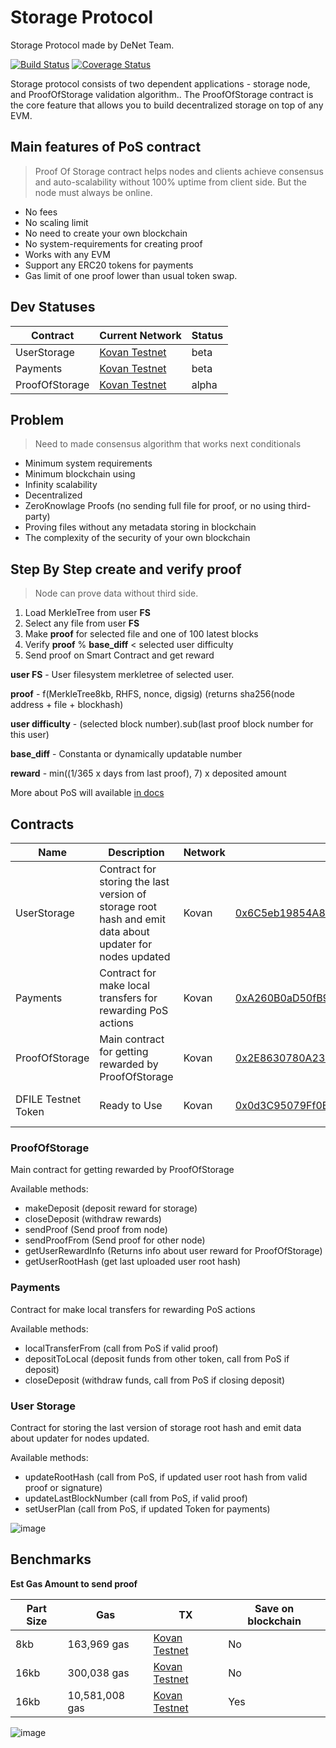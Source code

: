 # Storage Protocol

Storage Protocol made by DeNet Team.


[![Build Status](https://github.com/denetpro/storage-protocol/workflows/CI/badge.svg)](https://github.com/denetpro/storage-protocol/actions)
[![Coverage Status](https://coveralls.io/repos/github/denetpro/storage-protocol/badge.svg?branch=to-deploy)](https://coveralls.io/github/denetpro/storage-protocol/?branch=to-deploy)


Storage protocol consists of two dependent applications - storage node, and ProofOfStorage validation algorithm.. The ProofOfStorage contract is the core feature that allows you to build decentralized storage on top of any EVM.

## Main features of PoS contract

> Proof Of Storage contract helps nodes and clients achieve consensus and auto-scalability without 100% uptime from client side. But the node must always be online.

- No fees
- No scaling limit
- No need to create your own blockchain
- No system-requirements for creating proof 
- Works with any EVM 
- Support any ERC20 tokens for payments
- Gas limit of one proof lower than usual token swap.

## Dev Statuses

|Contract|Current Network|Status
|---|---|---|
|UserStorage|[Kovan Testnet](https://kovan.etherscan.io/address/0x6C5eb19854A80037C7E911128CFF13E81841A40F#events)|beta
|Payments|[Kovan Testnet](https://kovan.etherscan.io/address/0xA260B0aD50fB996cEffa614bAb75846E06991622#events)|beta
|ProofOfStorage|[Kovan Testnet](https://kovan.etherscan.io/address/0x2E8630780A231E8bCf12Ba1172bEB9055deEBF8B)|alpha

## Problem

> Need to made consensus algorithm that works next conditionals

- Minimum system requirements
- Minimum blockchain using
- Infinity scalability 
- Decentralized 
- ZeroKnowlage Proofs (no sending full file for proof, or no using third-party)
- Proving files without any metadata storing in blockchain
- The complexity of the security of your own blockchain

## Step By Step create and verify proof

> Node can prove data without third side.

1. Load MerkleTree from user **FS**
2. Select any file from user **FS**
3. Make **proof** for selected file and one of 100 latest blocks
4. Verify **proof** % **base_diff** < selected user difficulty
5. Send proof on Smart Contract and get reward

**user FS** - User filesystem merkletree of selected user.

**proof** - f(MerkleTree8kb, RHFS, nonce, digsig) (returns sha256(node address + file + blockhash)

**user difficulty** - (selected block number).sub(last proof block number for this user)

**base_diff** - Constanta or dynamically updatable number

**reward** - min((1/365 x days from last proof), 7) x deposited amount

More about PoS will available [in docs](/docs/digital%20paper.pdf)

## Contracts

Name|Description|Network|Address|Updated
|---|---|---|---|---|
|UserStorage|Contract for storing the last version of storage root hash and emit data about updater for nodes updated|Kovan|[0x6C5eb19854A80037C7E911128CFF13E81841A40F](https://kovan.etherscan.io/address/0x6C5eb19854A80037C7E911128CFF13E81841A40F)|May-26-2021 
|Payments|Contract for make local transfers for rewarding PoS actions|Kovan|[0xA260B0aD50fB996cEffa614bAb75846E06991622](https://kovan.etherscan.io/address/0xA260B0aD50fB996cEffa614bAb75846E06991622)|Jul-02-2021
ProofOfStorage|Main contract for getting rewarded by ProofOfStorage|Kovan|[0x2E8630780A231E8bCf12Ba1172bEB9055deEBF8B](https://kovan.etherscan.io/address/0x2E8630780A231E8bCf12Ba1172bEB9055deEBF8B)|May-22-2021
|DFILE Testnet Token|Ready to Use|Kovan|[0x0d3C95079Ff0B4cf055a65EF4b63BbB047456848](https://kovan.etherscan.io/address/0x0d3C95079Ff0B4cf055a65EF4b63BbB047456848)|May-21-2021

### ProofOfStorage

Main contract for getting rewarded by ProofOfStorage

Available methods:

- makeDeposit (deposit reward for storage)
- closeDeposit (withdraw rewards)
- sendProof (Send proof from node)
- sendProofFrom (Send proof for other node)
- getUserRewardInfo (Returns info about user reward for ProofOfStorage)
- getUserRootHash (get last uploaded user root hash)

### Payments

Contract for make local transfers for rewarding PoS actions

Available methods:

- localTransferFrom (call from PoS if valid proof)
- depositToLocal (deposit funds from other token, call from PoS if deposit)
- closeDeposit (withdraw funds, call from PoS if closing deposit)


### User Storage

Contract for storing the last version of storage root hash and emit data about updater for nodes updated.

Available methods:

- updateRootHash (call from PoS, if updated user root hash from valid proof or signature)
- updateLastBlockNumber (call from PoS, if valid proof)
- setUserPlan (call from PoS, if updated Token for payments)


![image](https://user-images.githubusercontent.com/9944728/130633580-071a0333-bb7b-4381-b8fc-6d386cb4154a.png)

## Benchmarks

 **Est Gas Amount to send proof**
 
|Part Size|Gas|TX|Save on blockchain|
|---|---|---|---|
|8kb|163,969 gas|[Kovan Testnet](https://kovan.etherscan.io/tx/0xeeac74efd55becef0c70d4f0e599d37c43a848bcf2fbd6527f356e1e21282607)|No|
|16kb|300,038 gas|[Kovan Testnet](https://kovan.etherscan.io/tx/0xf48703c458954ba0e4609f18dce721a24a003db68565a9f354472e4edf687113)|No|
|16kb|10,581,008 gas|[Kovan Testnet](https://kovan.etherscan.io/tx/0xcdca6a4c3b8db736a4c75925255423bdffeddd4b12c38f3e68caa5b083c8f7fe)|Yes|
 
![image](https://user-images.githubusercontent.com/9944728/130641639-c150d81b-2090-4945-8949-82a2d8a5ffaf.png)

